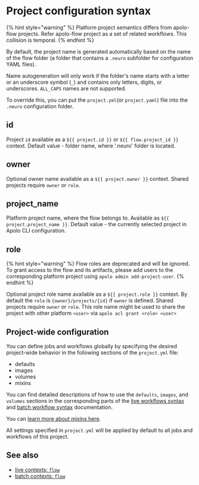 # Project configuration syntax

{% hint style="warning" %}
Platform project semantics differs from apolo-flow projects. Refer apolo-flow project as a set of related workflows. This collision is temporal.
{% endhint %}

By default, the project name is generated automatically based on the name of the flow folder (a folder that contains a `.neuro` subfolder for configuration YAML files).

Name autogeneration will only work if the folder's name starts with a letter or an underscore symbol (`_`) and contains only letters, digits, or underscores. `ALL_CAPS` names are not supported.

To override this, you can put the `project.yml`(or `project.yaml`) file into the `.neuro` configuration folder.

## id

Project `id` available as a `${{ project.id }}` or `${{ flow.project_id }}` context. Default value - folder name, where '.neuro' folder is located.

## owner

Optional owner name available as a `${{ project.owner }}` context. Shared projects require `owner` or `role`.

## project\_name

Platform project name, where the flow belongs to. Available as `${{ project.project_name }}`. Default value -  the currently selected project in Apolo CLI configuration.

## role

{% hint style="warning" %}
Flow roles are deprecated and will be ignored. To grant access to the flow and its artifacts, please add users to the corresponding platform project using `apolo admin add-project-user`.
{% endhint %}

Optional project role name available as a `${{ project.role }}` context. By default the `role` is `{owner}/projects/{id}` if `owner` is defined. Shared projects require `owner` or `role`. This role name might be used to share the project with other platform `<user>` via `apolo acl grant <role> <user>`

## Project-wide configuration

You can define jobs and workflows globally by specifying the desired project-wide behavior in the following sections of the `project.yml` file:

* defaults
* images
* volumes
* mixins

You can find detailed descriptions of how to use the `defaults`, `images`, and `volumes` sections in the corresponding parts of the [live workflows syntax](live-workflow-syntax/) and [batch workflow syntax](batch-workflow-syntax/) documentation.

You can [learn more about mixins here](../mixins.md).

All settings specified in `project.yml` will be applied by default to all jobs and workflows of this project.

## See also

* [live contexts: `flow`](live-workflow-syntax/live-contexts.md#project-context)
* [batch contexts: `flow`](batch-workflow-syntax/batch-contexts.md#project-context)
